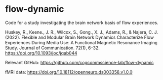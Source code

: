 # flow-dynamic
Code for a study investigating the brain network basis of flow experiences.

Huskey, R., Keene., J. R., Wilcox, S., Gong., X. J., Adams, R., & Najera, C. J. (2022). Flexible and Modular Brain Network Dynamics Characterize Flow Experiences During Media Use: A Functional Magnetic Resonance Imaging Study. Journal of Communication. 72(1), 6–32. https://doi.org/10.1093/joc/jqab044

Relevant GitHub: https://github.com/cogcommscience-lab/flow-dynamic

fMRI data: https://doi.org/10.18112/openneuro.ds003358.v1.0.0
